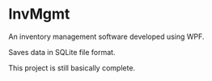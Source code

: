 # InvMgmt

An inventory management software developed using WPF.

Saves data in SQLite file format.

This project is still basically complete.
